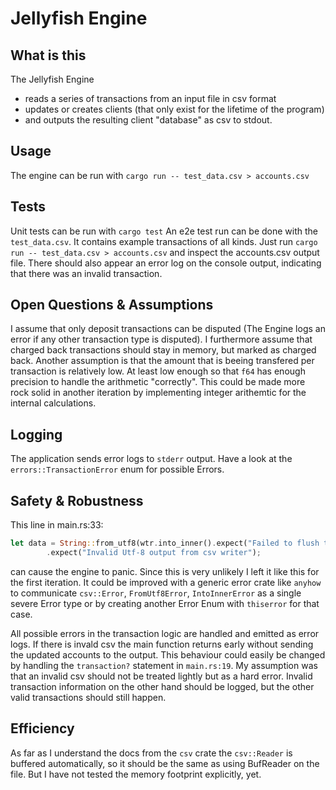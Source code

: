 # Jellyfish Engine

## What is this
The Jellyfish Engine 
* reads a series of transactions from an input file in csv format
* updates or creates clients (that only exist for the lifetime of the program)
* and outputs the resulting client "database" as csv to stdout.


## Usage
The engine can be run with 
`cargo run -- test_data.csv > accounts.csv`

## Tests
Unit tests can be run with `cargo test`
An e2e test run can be done with the `test_data.csv`.
It contains example transactions of all kinds.
Just run `cargo run -- test_data.csv > accounts.csv`
and inspect the accounts.csv output file.
There should also appear an error log on the console output,
indicating that there was an invalid transaction.


## Open Questions & Assumptions
I assume that only deposit transactions can be disputed (The Engine logs an error if any other transaction type is disputed).
I furthermore assume that charged back transactions should stay in memory, but marked as charged back.
Another assumption is that the amount that is beeing transfered per transaction is relatively low.
At least low enough so that `f64` has enough precision to handle the arithmetic "correctly".
This could be made more rock solid in another iteration by implementing integer arithemtic 
for the internal calculations.


## Logging
The application sends error logs to `stderr` output.
Have a look at the `errors::TransactionError` enum for possible Errors.

## Safety & Robustness
This line in main.rs:33:
```rust
let data = String::from_utf8(wtr.into_inner().expect("Failed to flush the csv writer"))
        .expect("Invalid Utf-8 output from csv writer");
```
can cause the engine to panic. Since this is very unlikely I left it like this for the first iteration.
It could be improved with a generic error crate like `anyhow` 
to communicate `csv::Error`, `FromUtf8Error`, `IntoInnerError` 
as a single severe Error type or by creating another 
Error Enum with `thiserror` for that case.

All possible errors in the transaction logic are handled and emitted as error logs.
If there is invald csv the main function returns early without sending the updated accounts to the output.
This behaviour could easily be changed by handling the `transaction?` statement in `main.rs:19`.
My assumption was that an invalid csv should not be treated lightly but as a hard error.
Invalid transaction information on the other hand should be logged, 
but the other valid transactions should still happen.


## Efficiency
As far as I understand the docs from the `csv` crate the `csv::Reader` is buffered automatically,
so it should be the same as using BufReader on the file. But I have not tested the memory 
footprint explicitly, yet.
